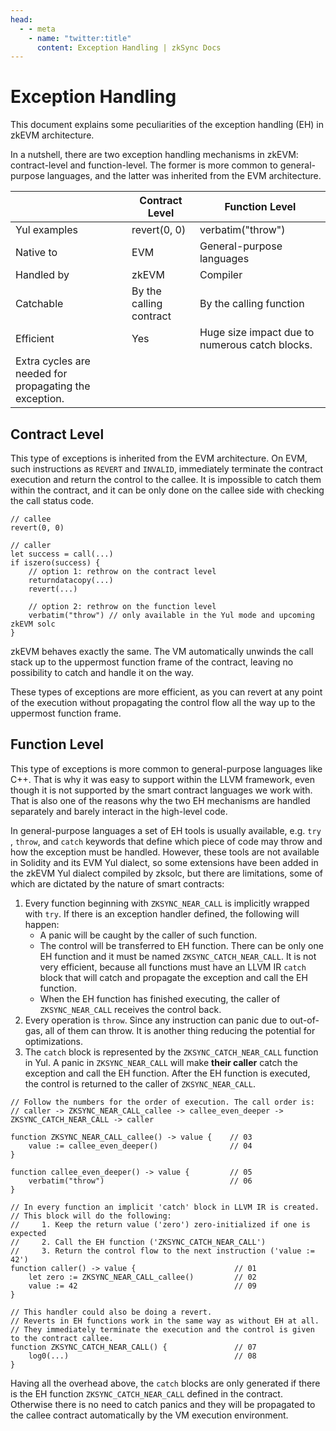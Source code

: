 ```yaml
---
head:
  - - meta
    - name: "twitter:title"
      content: Exception Handling | zkSync Docs
---
```


# Exception Handling

This document explains some peculiarities of the exception handling (EH) in zkEVM architecture.

In a nutshell, there are two exception handling mechanisms in zkEVM: contract-level and function-level. The former is
more common to general-purpose languages, and the latter was inherited from the EVM architecture.

|                                                        | Contract Level          | Function Level                                 |
| ------------------------------------------------------ | ----------------------- | ---------------------------------------------- |
| Yul examples                                           | revert(0, 0)            | verbatim("throw")                              |
| Native to                                              | EVM                     | General-purpose languages                      |
| Handled by                                             | zkEVM                   | Compiler                                       |
| Catchable                                              | By the calling contract | By the calling function                        |
| Efficient                                              | Yes                     | Huge size impact due to numerous catch blocks. |
| Extra cycles are needed for propagating the exception. |

## Contract Level

This type of exceptions is inherited from the EVM architecture. On EVM, such instructions as `REVERT` and `INVALID`,
immediately terminate the contract execution and return the control to the callee. It is impossible to catch them within
the contract, and it can be only done on the callee side with checking the call status code.

```solidity
// callee
revert(0, 0)

// caller
let success = call(...)
if iszero(success) {
    // option 1: rethrow on the contract level
    returndatacopy(...)
    revert(...)

    // option 2: rethrow on the function level
    verbatim("throw") // only available in the Yul mode and upcoming zkEVM solc
}
```

zkEVM behaves exactly the same. The VM automatically unwinds the call stack up to the uppermost function frame of the
contract, leaving no possibility to catch and handle it on the way.

These types of exceptions are more efficient, as you can revert at any point of the execution without propagating the
control flow all the way up to the uppermost function frame.

## Function Level

This type of exceptions is more common to general-purpose languages like C++. That is why it was easy to support within
the LLVM framework, even though it is not supported by the smart contract languages we work with. That is also one of
the reasons why the two EH mechanisms are handled separately and barely interact in the high-level code.

In general-purpose languages a set of EH tools is usually available, e.g. `try` , `throw`, and `catch` keywords that
define which piece of code may throw and how the exception must be handled. However, these tools are not available in
Solidity and its EVM Yul dialect, so some extensions have been added in the zkEVM Yul dialect compiled by zksolc, but
there are limitations, some of which are dictated by the nature of smart contracts:

1. Every function beginning with `ZKSYNC_NEAR_CALL` is implicitly wrapped with `try`. If there is an exception handler
   defined, the following will happen:
   - A panic will be caught by the caller of such function.
   - The control will be transferred to EH function. There can be only one EH function and it must be named
     `ZKSYNC_CATCH_NEAR_CALL`. It is not very efficient, because all functions must have an LLVM IR `catch` block that
     will catch and propagate the exception and call the EH function.
   - When the EH function has finished executing, the caller of `ZKSYNC_NEAR_CALL` receives the control back.
2. Every operation is `throw`. Since any instruction can panic due to out-of-gas, all of them can throw. It is another
   thing reducing the potential for optimizations.
3. The `catch` block is represented by the `ZKSYNC_CATCH_NEAR_CALL` function in Yul. A panic in `ZKSYNC_NEAR_CALL` will
   make **their caller** catch the exception and call the EH function. After the EH function is executed, the control is
   returned to the caller of `ZKSYNC_NEAR_CALL`.

```solidity
// Follow the numbers for the order of execution. The call order is:
// caller -> ZKSYNC_NEAR_CALL_callee -> callee_even_deeper -> ZKSYNC_CATCH_NEAR_CALL -> caller

function ZKSYNC_NEAR_CALL_callee() -> value {    // 03
    value := callee_even_deeper()                // 04
}

function callee_even_deeper() -> value {         // 05
    verbatim("throw")                            // 06
}

// In every function an implicit 'catch' block in LLVM IR is created.
// This block will do the following:
//     1. Keep the return value ('zero') zero-initialized if one is expected
//     2. Call the EH function ('ZKSYNC_CATCH_NEAR_CALL')
//     3. Return the control flow to the next instruction ('value := 42')
function caller() -> value {                      // 01
    let zero := ZKSYNC_NEAR_CALL_callee()         // 02
    value := 42                                   // 09
}

// This handler could also be doing a revert.
// Reverts in EH functions work in the same way as without EH at all.
// They immediately terminate the execution and the control is given to the contract callee.
function ZKSYNC_CATCH_NEAR_CALL() {               // 07
    log0(...)                                     // 08
}
```

Having all the overhead above, the `catch` blocks are only generated if there is the EH function
`ZKSYNC_CATCH_NEAR_CALL` defined in the contract. Otherwise there is no need to catch panics and they will be propagated
to the callee contract automatically by the VM execution environment.



